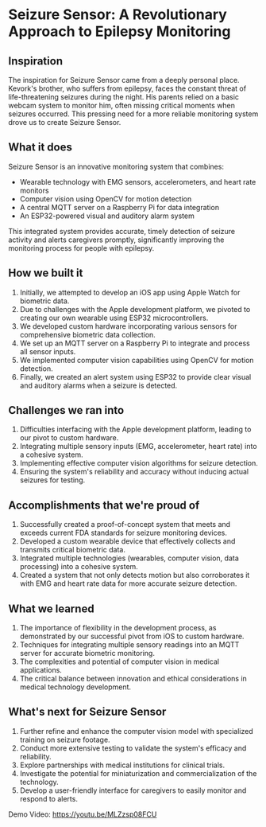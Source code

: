 # Seizure Sensor: A Revolutionary Approach to Epilepsy Monitoring

## Inspiration

The inspiration for Seizure Sensor came from a deeply personal place. Kevork's brother, who suffers from epilepsy, faces the constant threat of life-threatening seizures during the night. His parents relied on a basic webcam system to monitor him, often missing critical moments when seizures occurred. This pressing need for a more reliable monitoring system drove us to create Seizure Sensor.

## What it does

Seizure Sensor is an innovative monitoring system that combines:
- Wearable technology with EMG sensors, accelerometers, and heart rate monitors
- Computer vision using OpenCV for motion detection
- A central MQTT server on a Raspberry Pi for data integration
- An ESP32-powered visual and auditory alarm system

This integrated system provides accurate, timely detection of seizure activity and alerts caregivers promptly, significantly improving the monitoring process for people with epilepsy.

## How we built it

1. Initially, we attempted to develop an iOS app using Apple Watch for biometric data.
2. Due to challenges with the Apple development platform, we pivoted to creating our own wearable using ESP32 microcontrollers.
3. We developed custom hardware incorporating various sensors for comprehensive biometric data collection.
4. We set up an MQTT server on a Raspberry Pi to integrate and process all sensor inputs.
5. We implemented computer vision capabilities using OpenCV for motion detection.
6. Finally, we created an alert system using ESP32 to provide clear visual and auditory alarms when a seizure is detected.

## Challenges we ran into

1. Difficulties interfacing with the Apple development platform, leading to our pivot to custom hardware.
2. Integrating multiple sensory inputs (EMG, accelerometer, heart rate) into a cohesive system.
3. Implementing effective computer vision algorithms for seizure detection.
4. Ensuring the system's reliability and accuracy without inducing actual seizures for testing.

## Accomplishments that we're proud of

1. Successfully created a proof-of-concept system that meets and exceeds current FDA standards for seizure monitoring devices.
2. Developed a custom wearable device that effectively collects and transmits critical biometric data.
3. Integrated multiple technologies (wearables, computer vision, data processing) into a cohesive system.
4. Created a system that not only detects motion but also corroborates it with EMG and heart rate data for more accurate seizure detection.

## What we learned

1. The importance of flexibility in the development process, as demonstrated by our successful pivot from iOS to custom hardware.
2. Techniques for integrating multiple sensory readings into an MQTT server for accurate biometric monitoring.
3. The complexities and potential of computer vision in medical applications.
4. The critical balance between innovation and ethical considerations in medical technology development.

## What's next for Seizure Sensor

1. Further refine and enhance the computer vision model with specialized training on seizure footage.
2. Conduct more extensive testing to validate the system's efficacy and reliability.
3. Explore partnerships with medical institutions for clinical trials.
4. Investigate the potential for miniaturization and commercialization of the technology.
5. Develop a user-friendly interface for caregivers to easily monitor and respond to alerts.



Demo Video: https://youtu.be/MLZzsp08FCU
